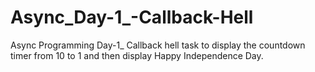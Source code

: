 # Async_Day-1_-Callback-Hell

  Async Programming Day-1_ Callback hell task to display the countdown timer from 10 to 1 and then display Happy Independence Day.
